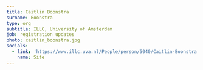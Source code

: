 ```yaml
---
title: Caitlin Boonstra
surname: Boonstra
type: org
subtitle: ILLC, University of Amsterdam
job: registration updates
photo: caitlin_boonstra.jpg
socials:
  - link: 'https://www.illc.uva.nl/People/person/5040/Caitlin-Boonstra'
    name: Site
---
```

